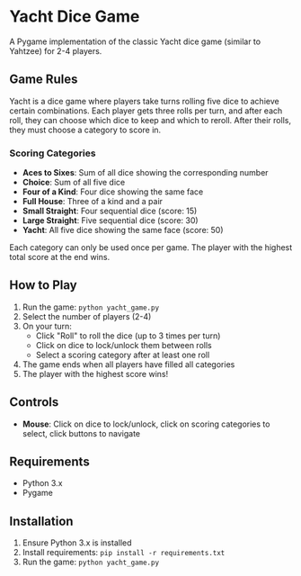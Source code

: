 # Yacht Dice Game

A Pygame implementation of the classic Yacht dice game (similar to Yahtzee) for 2-4 players.

## Game Rules

Yacht is a dice game where players take turns rolling five dice to achieve certain combinations. Each player gets three rolls per turn, and after each roll, they can choose which dice to keep and which to reroll. After their rolls, they must choose a category to score in.

### Scoring Categories

- **Aces to Sixes**: Sum of all dice showing the corresponding number
- **Choice**: Sum of all five dice
- **Four of a Kind**: Four dice showing the same face
- **Full House**: Three of a kind and a pair
- **Small Straight**: Four sequential dice (score: 15)
- **Large Straight**: Five sequential dice (score: 30)
- **Yacht**: All five dice showing the same face (score: 50)

Each category can only be used once per game. The player with the highest total score at the end wins.

## How to Play

1. Run the game: `python yacht_game.py`
2. Select the number of players (2-4)
3. On your turn:
   - Click "Roll" to roll the dice (up to 3 times per turn)
   - Click on dice to lock/unlock them between rolls
   - Select a scoring category after at least one roll
4. The game ends when all players have filled all categories
5. The player with the highest score wins!

## Controls

- **Mouse**: Click on dice to lock/unlock, click on scoring categories to select, click buttons to navigate

## Requirements

- Python 3.x
- Pygame

## Installation

1. Ensure Python 3.x is installed
2. Install requirements: `pip install -r requirements.txt` 
3. Run the game: `python yacht_game.py` 